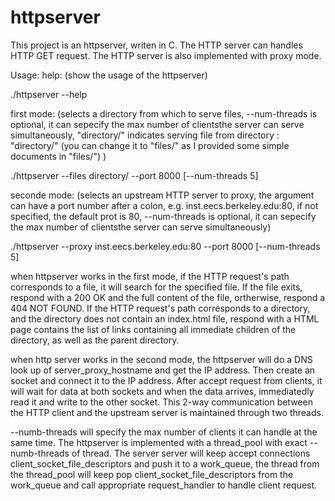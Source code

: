 # httpserver

This project is an httpserver, writen in C. The HTTP server can handles HTTP GET request. The HTTP server is also implemented with proxy mode.

Usage:
help: (show the usage of the httpserver)

./httpserver --help  

first mode: (selects a directory from which to serve files, --num-threads is optional, it can sepecify the max number of clientsthe server can serve simultaneously, "directory/" indicates serving file from directory : "directory/" (you can change it to "files/" as I provided some simple documents in "files/") )

./httpserver --files directory/ --port 8000 [--num-threads 5]

seconde mode: (selects an upstream HTTP server to proxy, the argument can have a port number after a colon, e.g. inst.eecs.berkeley.edu:80, if not specified, the default prot is 80, --num-threads is optional, it can sepecify the max number of clientsthe server can serve simultaneously)

./httpserver --proxy inst.eecs.berkeley.edu:80 --port 8000 [--num-threads 5]


when httpserver works in the first mode, if the HTTP request's path corresponds to a file, it will search for the specified file. If the file exits,  respond with a 200 OK and the full content of the file, ortherwise, respond a 404 NOT FOUND.
If the HTTP request's path corresponds to a directory, and the directory does not contain an index.html file, respond with a HTML page contains the list of links containing all immediate children of the directory, as well as the parent directory.


when http server works in the second mode, the httpserver will do a DNS look up of server_proxy_hostname and get the IP address. Then create an socket and connect it to the IP address. After accept request from clients, it will wait for data at both sockets and when the data arrives, immediatedly read it and write to the other socket. This 2-way communication between the HTTP client and the upstream server is maintained through two threads.

--numb-threads will specify the max number of clients it can handle at the same time.
The httpserver is implemented with a thread_pool with exact --numb-threads of thread.
The server server will keep accept connections client_socket_file_descriptors and push it to a work_queue, the thread from the thread_pool will keep pop client_socket_file_descriptors from the work_queue and call appropriate request_handler to handle client request.





